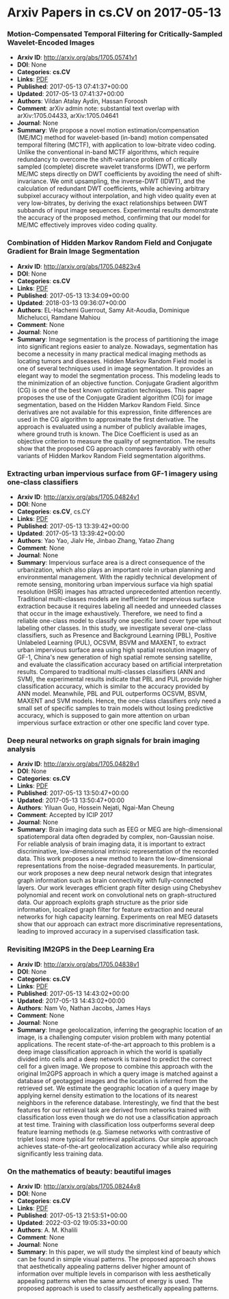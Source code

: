# Arxiv Papers in cs.CV on 2017-05-13
### Motion-Compensated Temporal Filtering for Critically-Sampled Wavelet-Encoded Images
- **Arxiv ID**: http://arxiv.org/abs/1705.05741v1
- **DOI**: None
- **Categories**: **cs.CV**
- **Links**: [PDF](http://arxiv.org/pdf/1705.05741v1)
- **Published**: 2017-05-13 07:41:37+00:00
- **Updated**: 2017-05-13 07:41:37+00:00
- **Authors**: Vildan Atalay Aydin, Hassan Foroosh
- **Comment**: arXiv admin note: substantial text overlap with arXiv:1705.04433,
  arXiv:1705.04641
- **Journal**: None
- **Summary**: We propose a novel motion estimation/compensation (ME/MC) method for wavelet-based (in-band) motion compensated temporal filtering (MCTF), with application to low-bitrate video coding. Unlike the conventional in-band MCTF algorithms, which require redundancy to overcome the shift-variance problem of critically sampled (complete) discrete wavelet transforms (DWT), we perform ME/MC steps directly on DWT coefficients by avoiding the need of shift-invariance. We omit upsampling, the inverse-DWT (IDWT), and the calculation of redundant DWT coefficients, while achieving arbitrary subpixel accuracy without interpolation, and high video quality even at very low-bitrates, by deriving the exact relationships between DWT subbands of input image sequences. Experimental results demonstrate the accuracy of the proposed method, confirming that our model for ME/MC effectively improves video coding quality.



### Combination of Hidden Markov Random Field and Conjugate Gradient for Brain Image Segmentation
- **Arxiv ID**: http://arxiv.org/abs/1705.04823v4
- **DOI**: None
- **Categories**: **cs.CV**
- **Links**: [PDF](http://arxiv.org/pdf/1705.04823v4)
- **Published**: 2017-05-13 13:34:09+00:00
- **Updated**: 2018-03-13 09:36:07+00:00
- **Authors**: EL-Hachemi Guerrout, Samy Ait-Aoudia, Dominique Michelucci, Ramdane Mahiou
- **Comment**: None
- **Journal**: None
- **Summary**: Image segmentation is the process of partitioning the image into significant regions easier to analyze. Nowadays, segmentation has become a necessity in many practical medical imaging methods as locating tumors and diseases. Hidden Markov Random Field model is one of several techniques used in image segmentation. It provides an elegant way to model the segmentation process. This modeling leads to the minimization of an objective function. Conjugate Gradient algorithm (CG) is one of the best known optimization techniques. This paper proposes the use of the Conjugate Gradient algorithm (CG) for image segmentation, based on the Hidden Markov Random Field. Since derivatives are not available for this expression, finite differences are used in the CG algorithm to approximate the first derivative. The approach is evaluated using a number of publicly available images, where ground truth is known. The Dice Coefficient is used as an objective criterion to measure the quality of segmentation. The results show that the proposed CG approach compares favorably with other variants of Hidden Markov Random Field segmentation algorithms.



### Extracting urban impervious surface from GF-1 imagery using one-class classifiers
- **Arxiv ID**: http://arxiv.org/abs/1705.04824v1
- **DOI**: None
- **Categories**: **cs.CV**, cs.CY
- **Links**: [PDF](http://arxiv.org/pdf/1705.04824v1)
- **Published**: 2017-05-13 13:39:42+00:00
- **Updated**: 2017-05-13 13:39:42+00:00
- **Authors**: Yao Yao, Jialv He, Jinbao Zhang, Yatao Zhang
- **Comment**: None
- **Journal**: None
- **Summary**: Impervious surface area is a direct consequence of the urbanization, which also plays an important role in urban planning and environmental management. With the rapidly technical development of remote sensing, monitoring urban impervious surface via high spatial resolution (HSR) images has attracted unprecedented attention recently. Traditional multi-classes models are inefficient for impervious surface extraction because it requires labeling all needed and unneeded classes that occur in the image exhaustively. Therefore, we need to find a reliable one-class model to classify one specific land cover type without labeling other classes. In this study, we investigate several one-class classifiers, such as Presence and Background Learning (PBL), Positive Unlabeled Learning (PUL), OCSVM, BSVM and MAXENT, to extract urban impervious surface area using high spatial resolution imagery of GF-1, China's new generation of high spatial remote sensing satellite, and evaluate the classification accuracy based on artificial interpretation results. Compared to traditional multi-classes classifiers (ANN and SVM), the experimental results indicate that PBL and PUL provide higher classification accuracy, which is similar to the accuracy provided by ANN model. Meanwhile, PBL and PUL outperforms OCSVM, BSVM, MAXENT and SVM models. Hence, the one-class classifiers only need a small set of specific samples to train models without losing predictive accuracy, which is supposed to gain more attention on urban impervious surface extraction or other one specific land cover type.



### Deep neural networks on graph signals for brain imaging analysis
- **Arxiv ID**: http://arxiv.org/abs/1705.04828v1
- **DOI**: None
- **Categories**: **cs.CV**
- **Links**: [PDF](http://arxiv.org/pdf/1705.04828v1)
- **Published**: 2017-05-13 13:50:47+00:00
- **Updated**: 2017-05-13 13:50:47+00:00
- **Authors**: Yiluan Guo, Hossein Nejati, Ngai-Man Cheung
- **Comment**: Accepted by ICIP 2017
- **Journal**: None
- **Summary**: Brain imaging data such as EEG or MEG are high-dimensional spatiotemporal data often degraded by complex, non-Gaussian noise. For reliable analysis of brain imaging data, it is important to extract discriminative, low-dimensional intrinsic representation of the recorded data. This work proposes a new method to learn the low-dimensional representations from the noise-degraded measurements. In particular, our work proposes a new deep neural network design that integrates graph information such as brain connectivity with fully-connected layers. Our work leverages efficient graph filter design using Chebyshev polynomial and recent work on convolutional nets on graph-structured data. Our approach exploits graph structure as the prior side information, localized graph filter for feature extraction and neural networks for high capacity learning. Experiments on real MEG datasets show that our approach can extract more discriminative representations, leading to improved accuracy in a supervised classification task.



### Revisiting IM2GPS in the Deep Learning Era
- **Arxiv ID**: http://arxiv.org/abs/1705.04838v1
- **DOI**: None
- **Categories**: **cs.CV**
- **Links**: [PDF](http://arxiv.org/pdf/1705.04838v1)
- **Published**: 2017-05-13 14:43:02+00:00
- **Updated**: 2017-05-13 14:43:02+00:00
- **Authors**: Nam Vo, Nathan Jacobs, James Hays
- **Comment**: None
- **Journal**: None
- **Summary**: Image geolocalization, inferring the geographic location of an image, is a challenging computer vision problem with many potential applications. The recent state-of-the-art approach to this problem is a deep image classification approach in which the world is spatially divided into cells and a deep network is trained to predict the correct cell for a given image. We propose to combine this approach with the original Im2GPS approach in which a query image is matched against a database of geotagged images and the location is inferred from the retrieved set. We estimate the geographic location of a query image by applying kernel density estimation to the locations of its nearest neighbors in the reference database. Interestingly, we find that the best features for our retrieval task are derived from networks trained with classification loss even though we do not use a classification approach at test time. Training with classification loss outperforms several deep feature learning methods (e.g. Siamese networks with contrastive of triplet loss) more typical for retrieval applications. Our simple approach achieves state-of-the-art geolocalization accuracy while also requiring significantly less training data.



### On the mathematics of beauty: beautiful images
- **Arxiv ID**: http://arxiv.org/abs/1705.08244v8
- **DOI**: None
- **Categories**: **cs.CV**
- **Links**: [PDF](http://arxiv.org/pdf/1705.08244v8)
- **Published**: 2017-05-13 21:53:51+00:00
- **Updated**: 2022-03-02 19:05:33+00:00
- **Authors**: A. M. Khalili
- **Comment**: None
- **Journal**: None
- **Summary**: In this paper, we will study the simplest kind of beauty which can be found in simple visual patterns. The proposed approach shows that aesthetically appealing patterns deliver higher amount of information over multiple levels in comparison with less aesthetically appealing patterns when the same amount of energy is used. The proposed approach is used to classify aesthetically appealing patterns.



